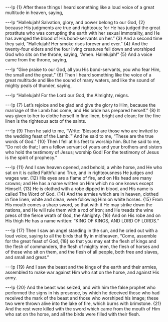 ---!p
{1} After these things I heard something like a loud voice of a great
multitude in heaven, saying,

---!p
“Hallelujah! Salvation, glory, and power belong to our God, {2} because His judgments are true and righteous; for He has judged the great prostitute who was corrupting the earth with her sexual immorality, and He has avenged the blood of His bond-servants on her.” {3} And a second time they said, “Hallelujah! Her smoke rises forever and ever.” {4} And the twenty-four elders and the four living creatures fell down and worshiped God who sits on the throne, saying, “Amen. Hallelujah!” {5} And a voice came from the throne, saying,

---!p
“Give praise to our God, all you His bond-servants, you who fear Him, the small and the great.” {6} Then I heard something like the voice of a great multitude and like the sound of many waters, and like the sound of mighty peals of thunder, saying,

---!p
“Hallelujah! For the Lord our God, the Almighty, reigns.

---!p
{7} Let’s rejoice and be glad and give the glory to Him, because the marriage of the Lamb has come, and His bride has prepared herself.” {8} It was given to her to clothe herself in fine linen, bright and clean; for the fine linen is the righteous acts of the saints.

---!p
{9} Then he said to me, “Write: ‘Blessed are those who are invited to the wedding feast of the Lamb.’” And he said to me, “These are the true words of God.” {10} Then I fell at his feet to worship him. But he said to me, “Do not do that; I am a fellow servant of yours and your brothers and sisters who hold the testimony of Jesus; worship God! For the testimony of Jesus is the spirit of prophecy.”

---!p
{11} And I saw heaven opened, and behold, a white horse, and He who sat on it is called Faithful and True, and in righteousness He judges and wages war. {12} His eyes are a flame of fire, and on His head are many crowns; and He has a name written on Him which no one knows except Himself. {13} He is clothed with a robe dipped in blood, and His name is called The Word of God. {14} And the armies which are in heaven, clothed in fine linen, white and clean, were following Him on white horses. {15} From His mouth comes a sharp sword, so that with it He may strike down the nations, and He will rule them with a rod of iron; and He treads the wine press of the fierce wrath of God, the Almighty. {16} And on His robe and on His thigh He has a name written: “KING OF KINGS, AND LORD OF LORDS.”

---!p
{17} Then I saw an angel standing in the sun, and he cried out with a loud voice, saying to all the birds that fly in midheaven, “Come, assemble for the great feast of God, {18} so that you may eat the flesh of kings and the flesh of commanders, the flesh of mighty men, the flesh of horses and of those who sit on them, and the flesh of all people, both free and slaves, and small and great.”

---!p
{19} And I saw the beast and the kings of the earth and their armies, assembled to make war against Him who sat on the horse, and against His army.

---!p
{20} And the beast was seized, and with him the false prophet who performed the signs in his presence, by which he deceived those who had received the mark of the beast and those who worshiped his image; these two were thrown alive into the lake of fire, which burns with brimstone. {21} And the rest were killed with the sword which came from the mouth of Him who sat on the horse, and all the birds were filled with their flesh.
